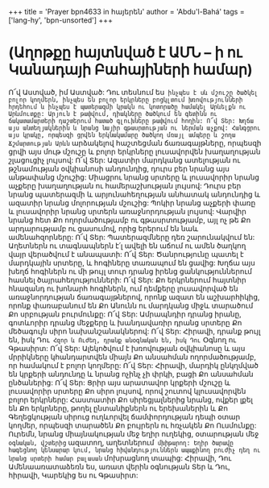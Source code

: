 +++
title = 'Prayer bpn4633 in հայերեն'
author = 'Abdu'l-Bahá'
tags = ['lang-hy', 'bpn-unsorted']
+++
# (Աղոթքը հայտնված է ԱՄՆ – ի ու Կանադայի Բահայիների համար)

Ո՜վ Աստված, իմ Աստված: Դու տեսնում ես` ինչպես է սև մշուշը ծածկել բոլոր կողմերն, ինչպես են բոլոր երկրները բոցկլտում խռովությունների հրդեհում և ինչպես է պատերազմի կրակն ու կոտորածը համակել Արևելքն ու Արևմուտքը: Արյուն է թափվում, դիակները ծածկում են գետինն ու ճակատամարտերի դաշտերում հատած գլուխները թափվում հողին:
	Ո՜վ Տեր: Խղճա այս անտեղյակներին և նրանց նայիր գթասրտության ու ներման աչքով: Հանգցրու այս կրակը, որպեսզի ցրվեն երկնակամարը ծածկող մռայլ ամպերը և շողա Ճշմարտության Արևն` արձակելով հաշտեցման ճառագայթները, որպեսզի ցրվի այս մութ մշուշը և բոլոր երկրները լուսավորվեն խաղաղության շլացուցիչ լույսով:
	Ո՜վ Տեր: Ազատիր մարդկանց ատելության ու թշնամության օվկիանոսի անդունդից, դուրս բեր նրանց այս անթափանց մշուշից: Միացրու նրանց սրտերը և լուսավորիր նրանց աչքերը խաղաղության ու համերաշխության լույսով: Դուրս բեր նրանց պատերազմի և արյունահեղության անհատակ անդունդից և ազատիր նրանց մոլորության մշուշից: Պոկիր նրանց աչքերի փառը և լուսավորիր նրանց սրտերն առաջնորդության լույսով: Վարվիր նրանց հետ Քո ողորմածությամբ ու գթասրտությամբ, այլ ոչ թե Քո արդարությամբ ու ցասումով, որից երերում են նաև ամենահզորները:
	Ո՜վ Տեր: Պատերազմները դեռ շարունակվում են: Աղետներն ու տագնապներն է՛լ ավելի են աճում ու ամեն ծաղկող վայր վերածվում է անապատի:
	Ո՜վ Տեր: Ծանրությունը պատել է մարդկային սրտերը, և հոգիները տառապում են ցավից: Խղճա այս խեղճ հոգիներն ու մի թույլ տուր դրանց իրենց ցանկություններում հասնել ծայրահեղությունների:
	Ո՜վ Տեր: Քո երկրներում հայտնիր հնազանդ ու խոնարհ հոգիներն, ում դեմքերը լուսավորված են առաջնորդության ճառագայթներով, որոնք ազատ են աշխարհիկից, որոնք փառաբանում են Քո Անունն ու մարդկանց միջև տարածում Քո սրբության բուրմունքը:
	Ո՜վ Տեր: Ամրապնդիր դրանց իրանը, գոտևորիր դրանց մեջքերը և խանդավառիր դրանց սրտերը Քո մեծագույն սիրո նախանշանակներով:
	Ո՜վ Տեր: Հիրավի, դրանք թույլ են, իսկ Դու` Հզոր և Ուժեղ, դրանք անօգնական են, իսկ Դու` Օգնող ու Գթասիրտ:
	Ո՜վ Տեր: Ալեկոծվում է խռովության օվկիանոսը և այս մրրիկները կհանդարտվեն միայն Քո անսահման ողորմածությամբ, որ համակում է բոլոր կողմերը:
	Ո՜վ Տեր: Հիրավի, մարդիկ ընկղմված են կրքերի անդունդը և նրանց ոչինչ չի փրկի, բացի Քո անսահման ընծաներից:
	Ո՜վ Տեր: Ցրիր այս արատավոր կրքերի մշուշը և լուսավորիր սրտերը Քո սիրո լույսով, որով շուտով կլուսավորվեն բոլոր երկրները: Հաստատիր Քո սիրեցյալներից նրանց, ովքեր լքել են Քո երկրները, թողել ընտանիքներն ու երեխաներին և Քո Գեղեցկության սիրուց ուղևորվել ճամփորդության դեպի օտար կողմեր, որպեսզի տարածեն Քո բույրերն ու հռչակեն Քո Ուսմունքը: Ուրեմն, նրանց միայնակության մեջ եղիր ուղեկից, օտարության մեջ` օգնական, վշտերից` ազատող, աղետներում` մխիթարող: Եղիր ծարավը հագեցնող կենսարար կում, նրանց հիվանդություններն ապաքինող բուժիչ դեղ ու նրանց սրտերի համար բալասան` մոխրացնող տապից:
	Հիրավի, Դու Ամենաառատաձեռն ես, առատ վերին օգնության Տեր և Դու, հիրավի, Կարեկից ես ու Գթասիրտ:
